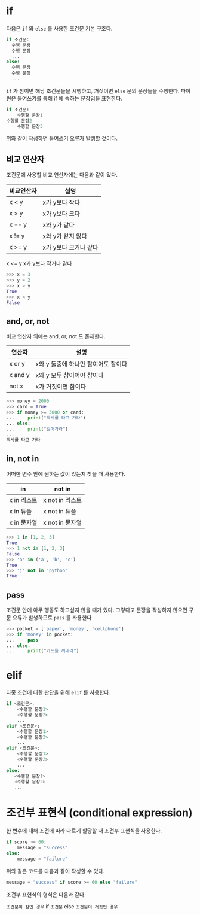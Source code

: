 # if

다음은 `if` 와 `else` 를 사용한 조건문 기본 구조다.

```python
if 조건문:
  수행 문장
  수행 문장
  ...
else:
  수행 문장
  수행 문장
  ...
```

`if` 가 참이면 해당 조건문들을 시행하고, 거짓이면 `else` 문의 문장들을 수행한다.
파이썬은 들여쓰기를 통해 if 에 속하는 문장임을 표현한다.

```python
if 조건문:
    수행할 문장1
수행할 문장2
    수행할 문장3
```

위와 같이 작성하면 들여쓰기 오류가 발생할 것이다.

## 비교 연산자

조건문에 사용할 비교 연산자에는 다음과 같이 있다.


비교연산자|설명|
---|---|
x < y|	x가 y보다 작다|
x > y|	x가 y보다 크다|
x == y|	x와 y가 같다|
x != y|	x와 y가 같지 않다|
x >= y|	x가 y보다 크거나 같다|
x <= y	x가 y보다 작거나 같다

```python
>>> x = 3
>>> y = 2
>>> x > y
True
>>> x < y
False
```

## and, or, not

비교 연산자 외에는 and, or, not 도 존재한다.


연산자|	설명|
---|---|
x or y|	x와 y 둘중에 하나만 참이어도 참이다|
x and y|	x와 y 모두 참이어야 참이다|
not x|	x가 거짓이면 참이다|

```python
>>> money = 2000
>>> card = True
>>> if money >= 3000 or card:
...     print("택시를 타고 가라")
... else:
...     print("걸어가라")
...
택시를 타고 가라
```

## in, not in

어떠한 변수 안에 원하는 값이 있는지 찾을 때 사용한다.


in|	not in|
---|---|
x in 리스트|	x not in 리스트|
x in 튜플|	x not in 튜플|
x in 문자열|	x not in 문자열|

```python
>>> 1 in [1, 2, 3]
True
>>> 1 not in [1, 2, 3]
False
>>> 'a' in ('a', 'b', 'c')
True
>>> 'j' not in 'python'
True
```

## pass

조건문 안에 아무 행동도 하고싶지 않을 때가 있다.
그렇다고 문장을 작성하지 않으면 구문 오류가 발생하므로 `pass` 를 사용한다

```python
>>> pocket = ['paper', 'money', 'cellphone']
>>> if 'money' in pocket:
...     pass 
... else:
...     print("카드를 꺼내라")
```

# elif

다중 조건에 대한 판단을 위해 `elif` 를 사용한다.

```python
if <조건문>:
    <수행할 문장1> 
    <수행할 문장2>
    ...
elif <조건문>:
    <수행할 문장1>
    <수행할 문장2>
    ...
elif <조건문>:
    <수행할 문장1>
    <수행할 문장2>
    ...
else:
   <수행할 문장1>
   <수행할 문장2>
   ... 
```

# 조건부 표현식 (conditional expression)

한 변수에 대해 조건에 따라 다르게 할당할 때 조건부 표현식을 사용한다.

```python
if score >= 60:
    message = "success"
else:
    message = "failure"
```

위와 같은 코드를 다음과 같이 작성할 수 있다.

```python
message = "success" if score >= 60 else "failure"
```

조건부 표현식의 형식은 다음과 같다.

`조건문이 참인 경우` if `조건문` else `조건문이 거짓인 경우`
